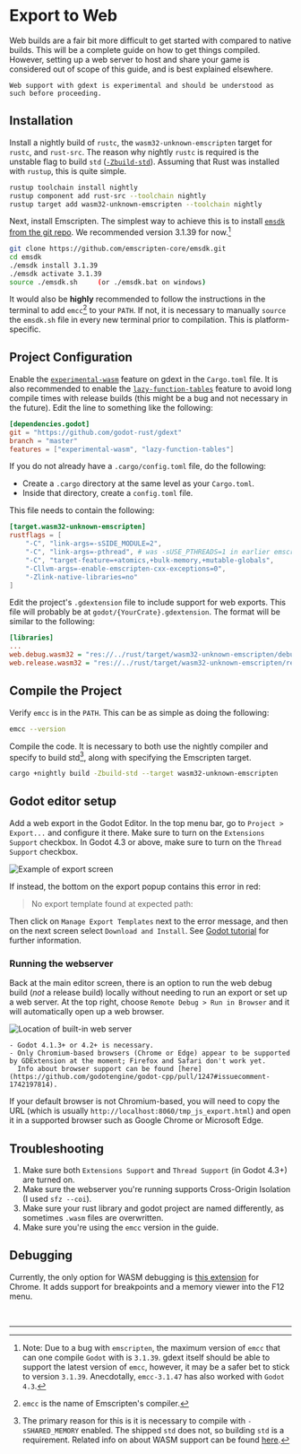 <!--
  ~ Copyright (c) godot-rust; Bromeon and contributors.
  ~ This Source Code Form is subject to the terms of the Mozilla Public
  ~ License, v. 2.0. If a copy of the MPL was not distributed with this
  ~ file, You can obtain one at https://mozilla.org/MPL/2.0/.
-->

# Export to Web

Web builds are a fair bit more difficult to get started with compared to native builds.
This will be a complete guide on how to get things compiled.
However, setting up a web server to host and share your game is considered out of scope of this guide, and is best explained elsewhere.

```admonish warning
Web support with gdext is experimental and should be understood as such before proceeding.
```


## Installation

Install a nightly build of `rustc`, the `wasm32-unknown-emscripten` target for `rustc`, and `rust-src`.
The reason why nightly `rustc` is required is the unstable flag to build `std` ([`-Zbuild-std`][flag-build-std]).
Assuming that Rust was installed with `rustup`, this is quite simple.


  ```sh
  rustup toolchain install nightly
  rustup component add rust-src --toolchain nightly
  rustup target add wasm32-unknown-emscripten --toolchain nightly
  ```

Next, install Emscripten.  The simplest way to achieve this is to install [`emsdk` from the git repo][emsdk-git].
We recommended version 3.1.39 for now.[^1]

```sh
git clone https://github.com/emscripten-core/emsdk.git
cd emsdk
./emsdk install 3.1.39
./emsdk activate 3.1.39
source ./emsdk.sh     (or ./emsdk.bat on windows)
```

It would also be **highly** recommended to follow the instructions in the terminal to add `emcc`[^2] to your `PATH`.
If not, it is necessary to manually `source` the `emsdk.sh` file in every new terminal prior to compilation.
This is platform-specific.

[flag-build-std]: https://doc.rust-lang.org/cargo/reference/unstable.html#list-of-unstable-features
[emsdk-git]: https://github.com/emscripten-core/emsdk#readme


## Project Configuration

Enable the [`experimental-wasm`][api-cargo-features] feature on gdext in the `Cargo.toml` file.
It is also recommended to enable the [`lazy-function-tables`][api-cargo-features] feature to avoid long compile times with release builds
(this might be a bug and not necessary in the future). Edit the line to something like the following:

```toml
[dependencies.godot]
git = "https://github.com/godot-rust/gdext"
branch = "master"
features = ["experimental-wasm", "lazy-function-tables"]
```

If you do not already have a `.cargo/config.toml` file, do the following:

- Create a `.cargo` directory at the same level as your `Cargo.toml`.
- Inside that directory, create a `config.toml` file.

This file needs to contain the following:

```toml
[target.wasm32-unknown-emscripten]
rustflags = [
    "-C", "link-args=-sSIDE_MODULE=2",
    "-C", "link-args=-pthread", # was -sUSE_PTHREADS=1 in earlier emscripten versions
    "-C", "target-feature=+atomics,+bulk-memory,+mutable-globals",
    "-Cllvm-args=-enable-emscripten-cxx-exceptions=0",
    "-Zlink-native-libraries=no"
]
```

Edit the project's `.gdextension` file to include support for web exports.
This file will probably be at `godot/{YourCrate}.gdextension`.
The format will be similar to the following:

```ini
[libraries]
...
web.debug.wasm32 = "res://../rust/target/wasm32-unknown-emscripten/debug/{YourCrate}.wasm"
web.release.wasm32 = "res://../rust/target/wasm32-unknown-emscripten/release/{YourCrate}.wasm"
```

[api-cargo-features]: https://godot-rust.github.io/docs/gdext/master/godot/#cargo-features


## Compile the Project

Verify `emcc` is in the `PATH`. This can be as simple as doing the following:

```sh
emcc --version
```

Compile the code.
It is necessary to both use the nightly compiler and specify to build std[^3], along with specifying the Emscripten target.

```sh
cargo +nightly build -Zbuild-std --target wasm32-unknown-emscripten
```


## Godot editor setup

Add a web export in the Godot Editor. In the top menu bar, go to `Project > Export...` and configure it there.
Make sure to turn on the `Extensions Support` checkbox.
In Godot 4.3 or above, make sure to turn on the `Thread Support` checkbox.

![Example of export screen](images/web-export.png)

If instead, the bottom on the export popup contains this error in red:

> No export template found at expected path:

Then click on `Manage Export Templates` next to the error message, and then on the next screen select `Download and Install`.
See [Godot tutorial][godot-export-templates] for further information.


### Running the webserver

Back at the main editor screen, there is an option to run the web debug build (_not_ a release build) locally
without needing to run an export or set up a web server.
At the top right, choose `Remote Debug > Run in Browser` and it will automatically open up a web browser.

![Location of built-in web server](images/web-browser-run.png)


```admonish warning title="Known Caveats"
- Godot 4.1.3+ or 4.2+ is necessary.
- Only Chromium-based browsers (Chrome or Edge) appear to be supported by GDExtension at the moment; Firefox and Safari don't work yet.
  Info about browser support can be found [here](https://github.com/godotengine/godot-cpp/pull/1247#issuecomment-1742197814).
```

If your default browser is not Chromium-based, you will need to copy the URL (which is usually `http://localhost:8060/tmp_js_export.html`)
and open it in a supported browser such as Google Chrome or Microsoft Edge.

[godot-export-templates]: https://docs.godotengine.org/en/stable/tutorials/export/exporting_projects.html#export-menu

## Troubleshooting

1. Make sure both `Extensions Support` and `Thread Support` (in Godot 4.3+) are turned on.
2. Make sure the webserver you're running supports Cross-Origin Isolation (I used `sfz --coi`).
3. Make sure your rust library and godot project are named differently, as sometimes `.wasm` files are overwritten.
4. Make sure you're using the `emcc` version in the guide.

## Debugging

Currently, the only option for WASM debugging is
[this extension](https://chromewebstore.google.com/detail/cc++-devtools-support-dwa/pdcpmagijalfljmkmjngeonclgbbannb?pli=1)
for Chrome. It adds support for breakpoints and a memory viewer into the F12 menu.


<br>

---

[^1]: Note: Due to a bug with `emscripten`, the maximum version of `emcc`[^2] that can one compile `Godot` with is `3.1.39`.  gdext itself should be able to support the latest version of `emcc`, however, it may be a safer bet to stick to version `3.1.39`. Anecdotally, `emcc-3.1.47` has also worked with `Godot 4.3`.

[^2]: `emcc` is the name of Emscripten's compiler.

[^3]: The primary reason for this is it is necessary to compile with `-sSHARED_MEMORY` enabled. The shipped `std` does not, so building `std` is a requirement. Related info on about WASM support can be found [here](https://github.com/rust-lang/rust/issues/77839).